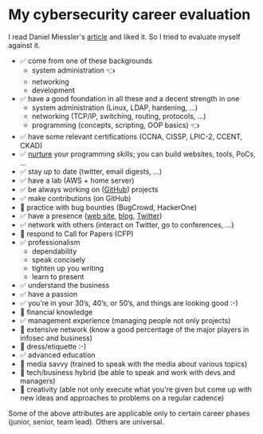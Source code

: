 # My cybersecurity career evaluation

I read Daniel Miessler's [article](https://danielmiessler.com/blog/build-successful-infosec-career/) and liked it. So I tried to evaluate myself against it.

* ✅ come from one of these backgrounds
   * system administration 👈
   * networking
   * development
* ✅ have a good foundation in all these and a decent strength in one
   * system administration (Linux, LDAP, hardening, ...)
   * networking (TCP/IP, switching, routing, protocols, ...)
   * programming (concepts, scripting, OOP basics) 👈
* ✅ have some relevant certifications (CCNA, CISSP, LPIC-2, CCENT, CKAD)
* ✅ [nurture](https://github.com/jreisinger/gokatas) your programming skills; you can build websites, tools, PoCs, ...
* ✅ stay up to date (twitter, email digests, ...)
* ✅ have a lab (AWS + home server)
* ✅ be always working on ([GitHub](https://github.com/jreisinger/)) projects
* ✅ make contributions (on GitHub)
* 🚫 practice with bug bounties (BugCrowd, HackerOne)
* ✅ have a presence ([web site](https://reisinge.net), [blog](https://reisinge.net/blog), [Twitter](https://twitter.com/JozefReisinger))
* ✅ network with others (interact on Twitter, go to conferences, ...)
* 🚫 respond to Call for Papers (CFP)
* ✅ professionalism
   * dependability
   * speak concisely
   * tighten up you writing
   * learn to present
* ✅ understand the business
* ✅ have a passion
* ✅ you’re in your 30’s, 40’s, or 50’s, and things are looking good :-)
* 🤏 financial knowledge
* ✅ management experience (managing people not only projects)
* 🤏 extensive network (know a good percentage of the major players in infosec and business)
* 🤏 dress/etiquette :-)
* ✅ advanced education
* 🚫 media savvy (trained to speak with the media about various topics)
* 🤏 tech/business hybrid (be able to speak and work with devs and managers)
* 🤏 creativity (able not only execute what you're given but come up with new ideas and approaches to problems on a regular cadence)

Some of the above attributes are applicable only to certain career phases (junior, senior, team lead). Others are universal.
